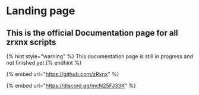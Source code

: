 # Landing page

## This is the official Documentation page for all zrxnx scripts



{% hint style="warning" %}
This documentation page is still in progress and not finished yet
{% endhint %}

{% embed url="https://github.com/zRxnx" %}

{% embed url="https://discord.gg/mcN25FJ33K" %}
